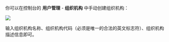 你可以在控制台的 **用户管理** - **组织机构** 中手动创建组织机构：

![](~@imagesEnUs/guides/org/Xnip2021-02-24_19-52-07.png)

输入组织机构名称、组织机构代码（必须是唯一的合法的英文标志符）、组织机构描述信息即可。
